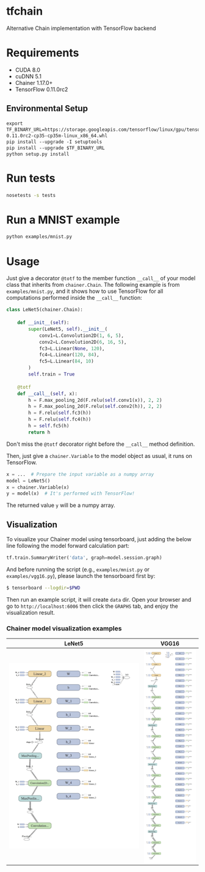# tfchain

Alternative Chain implementation with TensorFlow backend

# Requirements

- CUDA 8.0
- cuDNN 5.1
- Chainer 1.17.0+
- TensorFlow 0.11.0rc2

## Environmental Setup

```
export TF_BINARY_URL=https://storage.googleapis.com/tensorflow/linux/gpu/tensorflow-0.11.0rc2-cp35-cp35m-linux_x86_64.whl
pip install --upgrade -I setuptools
pip install --upgrade $TF_BINARY_URL
python setup.py install
```

# Run tests

```bash
nosetests -s tests
```

# Run a MNIST example

```bash
python examples/mnist.py
```

# Usage

Just give a decorator `@totf` to the member function `__call__` of your model class that inherits from `chainer.Chain`. The following example is from `examples/mnist.py`, and it shows how to use TensorFlow for all computations performed inside the `__call__` function:

```py
class LeNet5(chainer.Chain):

    def __init__(self):
        super(LeNet5, self).__init__(
            conv1=L.Convolution2D(1, 6, 5),
            conv2=L.Convolution2D(6, 16, 5),
            fc3=L.Linear(None, 120),
            fc4=L.Linear(120, 84),
            fc5=L.Linear(84, 10)
        )
        self.train = True

    @totf
    def __call__(self, x):
        h = F.max_pooling_2d(F.relu(self.conv1(x)), 2, 2)
        h = F.max_pooling_2d(F.relu(self.conv2(h)), 2, 2)
        h = F.relu(self.fc3(h))
        h = F.relu(self.fc4(h))
        h = self.fc5(h)
        return h
```

Don't miss the `@totf` decorator right before the `__call__` method definition.

Then, just give a `chainer.Variable` to the model object as usual, it runs on TensorFlow.

```py
x = ...  # Prepare the input variable as a numpy array
model = LeNet5()
x = chainer.Variable(x)
y = model(x)  # It's performed with TensorFlow!
```

The returned value `y` will be a numpy array.

## Visualization

To visualize your Chainer model using tensorboard, just adding the below line following the model forward calculation part:

```py
tf.train.SummaryWriter('data', graph=model.session.graph)
```

And before running the script (e.g., `examples/mnist.py` or `examples/vgg16.py`), please launch the tensorboard first by:

```bash
$ tensorboard --logdir=$PWD
```

Then run an example script, it will create `data` dir. Open your browser and go to `http://localhost:6006` then click the `GRAPHS` tab, and enjoy the visualization result.

### Chainer model visualization examples

LeNet5               | VGG16
-------------------- | -------------------
![](data/LeNet5.png) | ![](data/VGG16.png)
